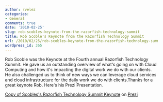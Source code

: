 ```yaml
---
author: rvelez
categories:
- General
comments: true
date: '2010-02-25'
slug: rob-scobles-keynote-from-the-razorfish-technology-summit
title: Rob Scoble's Keynote from the Razorfish Technology Summit
url: /2010/02/25/rob-scobles-keynote-from-the-razorfish-technology-summit
wordpress_id: 365
---
```



Rob Scoble was the Keynote at the Fourth annual Razorfish Technology Summit. He gave us an outstanding overview of what's going on with Cloud Computing and how it's impacting the digital work we do with our clients. He also challenged us to think of new ways we can leverage cloud services and cloud infrastructure for the daily work we do with clients.Thanks for a great keynote Rob. Here's his Prezi Presentation.



[Copy of Scobles's Razorfish Technology Summit Keynote](http://prezi.com/5ggusw767dma/) on [Prezi](http://prezi.com)
